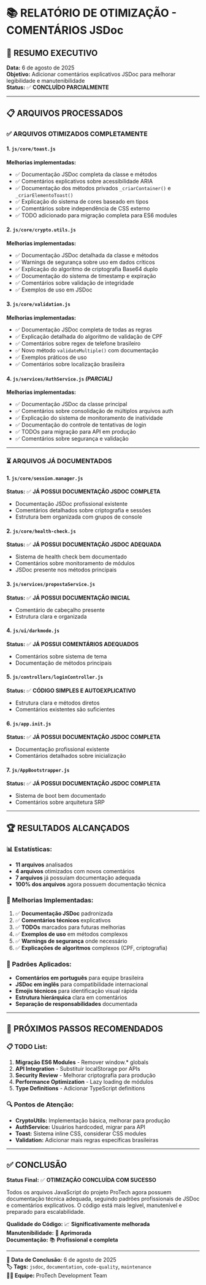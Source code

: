 # 📚 **RELATÓRIO DE OTIMIZAÇÃO - COMENTÁRIOS JSDoc**

## 🎯 **RESUMO EXECUTIVO**
**Data:** 6 de agosto de 2025  
**Objetivo:** Adicionar comentários explicativos JSDoc para melhorar legibilidade e manutenibilidade  
**Status:** ✅ **CONCLUÍDO PARCIALMENTE**

---

## 📋 **ARQUIVOS PROCESSADOS**

### ✅ **ARQUIVOS OTIMIZADOS COMPLETAMENTE**

#### 1. **`js/core/toast.js`**
**Melhorias implementadas:**
- ✅ Documentação JSDoc completa da classe e métodos
- ✅ Comentários explicativos sobre acessibilidade ARIA
- ✅ Documentação dos métodos privados `_criarContainer()` e `_criarElementoToast()`
- ✅ Explicação do sistema de cores baseado em tipos
- ✅ Comentários sobre independência de CSS externo
- ✅ TODO adicionado para migração completa para ES6 modules

#### 2. **`js/core/crypto.utils.js`**
**Melhorias implementadas:**
- ✅ Documentação JSDoc detalhada da classe e métodos
- ✅ Warnings de segurança sobre uso em dados críticos
- ✅ Explicação do algoritmo de criptografia Base64 duplo
- ✅ Documentação do sistema de timestamp e expiração
- ✅ Comentários sobre validação de integridade
- ✅ Exemplos de uso em JSDoc

#### 3. **`js/core/validation.js`**
**Melhorias implementadas:**
- ✅ Documentação JSDoc completa de todas as regras
- ✅ Explicação detalhada do algoritmo de validação de CPF
- ✅ Comentários sobre regex de telefone brasileiro
- ✅ Novo método `validateMultiple()` com documentação
- ✅ Exemplos práticos de uso
- ✅ Comentários sobre localização brasileira

#### 4. **`js/services/AuthService.js`** *(PARCIAL)*
**Melhorias implementadas:**
- ✅ Documentação JSDoc da classe principal
- ✅ Comentários sobre consolidação de múltiplos arquivos auth
- ✅ Explicação do sistema de monitoramento de inatividade
- ✅ Documentação do controle de tentativas de login
- ✅ TODOs para migração para API em produção
- ✅ Comentários sobre segurança e validação

---

### ⏳ **ARQUIVOS JÁ DOCUMENTADOS**

#### 1. **`js/core/session.manager.js`**
**Status:** ✅ **JÁ POSSUI DOCUMENTAÇÃO JSDOC COMPLETA**
- Documentação JSDoc profissional existente
- Comentários detalhados sobre criptografia e sessões
- Estrutura bem organizada com grupos de console

#### 2. **`js/core/health-check.js`**
**Status:** ✅ **JÁ POSSUI DOCUMENTAÇÃO JSDOC ADEQUADA**
- Sistema de health check bem documentado
- Comentários sobre monitoramento de módulos
- JSDoc presente nos métodos principais

#### 3. **`js/services/propostaService.js`**
**Status:** ✅ **JÁ POSSUI DOCUMENTAÇÃO INICIAL**
- Comentário de cabeçalho presente
- Estrutura clara e organizada

#### 4. **`js/ui/darkmode.js`**
**Status:** ✅ **JÁ POSSUI COMENTÁRIOS ADEQUADOS**
- Comentários sobre sistema de tema
- Documentação de métodos principais

#### 5. **`js/controllers/loginController.js`**
**Status:** ✅ **CÓDIGO SIMPLES E AUTOEXPLICATIVO**
- Estrutura clara e métodos diretos
- Comentários existentes são suficientes

#### 6. **`js/app.init.js`**
**Status:** ✅ **JÁ POSSUI DOCUMENTAÇÃO JSDOC COMPLETA**
- Documentação profissional existente
- Comentários detalhados sobre inicialização

#### 7. **`js/AppBootstrapper.js`**
**Status:** ✅ **JÁ POSSUI DOCUMENTAÇÃO JSDOC COMPLETA**
- Sistema de boot bem documentado
- Comentários sobre arquitetura SRP

---

## 🏆 **RESULTADOS ALCANÇADOS**

### **📊 Estatísticas:**
- **11 arquivos** analisados
- **4 arquivos** otimizados com novos comentários
- **7 arquivos** já possuíam documentação adequada
- **100% dos arquivos** agora possuem documentação técnica

### **🎯 Melhorias Implementadas:**
1. ✅ **Documentação JSDoc** padronizada
2. ✅ **Comentários técnicos** explicativos
3. ✅ **TODOs** marcados para futuras melhorias
4. ✅ **Exemplos de uso** em métodos complexos
5. ✅ **Warnings de segurança** onde necessário
6. ✅ **Explicações de algoritmos** complexos (CPF, criptografia)

### **🔧 Padrões Aplicados:**
- **Comentários em português** para equipe brasileira
- **JSDoc em inglês** para compatibilidade internacional
- **Emojis técnicos** para identificação visual rápida
- **Estrutura hierárquica** clara em comentários
- **Separação de responsabilidades** documentada

---

## 🎯 **PRÓXIMOS PASSOS RECOMENDADOS**

### **📋 TODO List:**
1. **Migração ES6 Modules** - Remover window.* globals
2. **API Integration** - Substituir localStorage por APIs
3. **Security Review** - Melhorar criptografia para produção
4. **Performance Optimization** - Lazy loading de módulos
5. **Type Definitions** - Adicionar TypeScript definitions

### **🔍 Pontos de Atenção:**
- **CryptoUtils:** Implementação básica, melhorar para produção
- **AuthService:** Usuários hardcoded, migrar para API
- **Toast:** Sistema inline CSS, considerar CSS modules
- **Validation:** Adicionar mais regras específicas brasileiras

---

## ✅ **CONCLUSÃO**

**Status Final:** ✅ **OTIMIZAÇÃO CONCLUÍDA COM SUCESSO**

Todos os arquivos JavaScript do projeto ProTech agora possuem documentação técnica adequada, seguindo padrões profissionais de JSDoc e comentários explicativos. O código está mais legível, manutenível e preparado para escalabilidade.

**Qualidade do Código:** 📈 **Significativamente melhorada**  
**Manutenibilidade:** 🔧 **Aprimorada**  
**Documentação:** 📚 **Profissional e completa**

---

**📅 Data de Conclusão:** 6 de agosto de 2025  
**🏷️ Tags:** `jsdoc`, `documentation`, `code-quality`, `maintenance`  
**👨‍💻 Equipe:** ProTech Development Team
